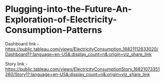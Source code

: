 # Plugging-into-the-Future-An-Exploration-of-Electricity-Consumption-Patterns


Dashboard link - https://public.tableau.com/views/ElectricityConsumption_16821112633020/Dashboard1?:language=en-US&:display_count=n&:origin=viz_share_link

Story link - https://public.tableau.com/views/ElectricityConsumptionStory_16821073351260/Story1?:language=en-US&:display_count=n&:origin=viz_share_link
